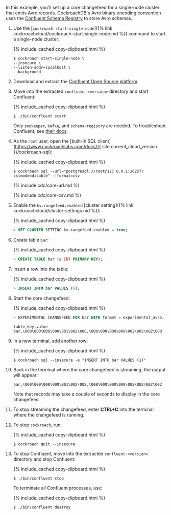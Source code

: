 In this example, you'll set up a core changefeed for a single-node cluster that emits Avro records. CockroachDB's Avro binary encoding convention uses the [Confluent Schema Registry](https://docs.confluent.io/current/schema-registry/docs/serializer-formatter.html) to store Avro schemas.

1. Use the [`cockroach start-single-node`]({% link cockroachcloud/cockroach-start-single-node.md %}) command to start a single-node cluster:

    {% include_cached copy-clipboard.html %}
    ~~~ shell
    $ cockroach start-single-node \
    --insecure \
    --listen-addr=localhost \
    --background
    ~~~

1. Download and extract the [Confluent Open Source platform](https://www.confluent.io/download/).

1. Move into the extracted `confluent-<version>` directory and start Confluent:

    {% include_cached copy-clipboard.html %}
    ~~~ shell
    $ ./bin/confluent start
    ~~~

    Only `zookeeper`, `kafka`, and `schema-registry` are needed. To troubleshoot Confluent, see [their docs](https://docs.confluent.io/current/installation/installing_cp.html#zip-and-tar-archives).

1. As the `root` user, open the [built-in SQL client](https://www.cockroachlabs.com/docs/{{ site.current_cloud_version }}/cockroach-sql):

    {% include_cached copy-clipboard.html %}
    ~~~ shell
    $ cockroach sql --url="postgresql://root@127.0.0.1:26257?sslmode=disable" --format=csv
    ~~~

    {% include cdc/core-url.md %}

    {% include cdc/core-csv.md %}

1. Enable the `kv.rangefeed.enabled` [cluster setting]({% link cockroachcloud/cluster-settings.md %}):

    {% include_cached copy-clipboard.html %}
    ~~~ sql
    > SET CLUSTER SETTING kv.rangefeed.enabled = true;
    ~~~

1. Create table `bar`:

    {% include_cached copy-clipboard.html %}
    ~~~ sql
    > CREATE TABLE bar (a INT PRIMARY KEY);
    ~~~

1. Insert a row into the table:

    {% include_cached copy-clipboard.html %}
    ~~~ sql
    > INSERT INTO bar VALUES (0);
    ~~~

1. Start the core changefeed:

    {% include_cached copy-clipboard.html %}
    ~~~ sql
    > EXPERIMENTAL CHANGEFEED FOR bar WITH format = experimental_avro, confluent_schema_registry = 'http://localhost:8081';
    ~~~

    ~~~
    table,key,value
    bar,\000\000\000\000\001\002\000,\000\000\000\000\002\002\002\000
    ~~~

1. In a new terminal, add another row:

    {% include_cached copy-clipboard.html %}
    ~~~ shell
    $ cockroach sql --insecure -e "INSERT INTO bar VALUES (1)"
    ~~~

1. Back in the terminal where the core changefeed is streaming, the output will appear:

    ~~~
    bar,\000\000\000\000\001\002\002,\000\000\000\000\002\002\002\002
    ~~~

    Note that records may take a couple of seconds to display in the core changefeed.

1. To stop streaming the changefeed, enter **CTRL+C** into the terminal where the changefeed is running.

1. To stop `cockroach`, run:

    {% include_cached copy-clipboard.html %}
    ~~~ shell
    $ cockroach quit --insecure
    ~~~

1. To stop Confluent, move into the extracted `confluent-<version>` directory and stop Confluent:

    {% include_cached copy-clipboard.html %}
    ~~~ shell
    $ ./bin/confluent stop
    ~~~

    To terminate all Confluent processes, use:

    {% include_cached copy-clipboard.html %}
    ~~~ shell
    $ ./bin/confluent destroy
    ~~~
